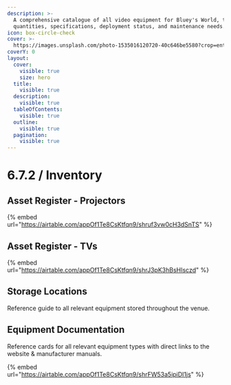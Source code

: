 ```yaml
---
description: >-
  A comprehensive catalogue of all video equipment for Bluey's World, tracking
  quantities, specifications, deployment status, and maintenance needs.
icon: box-circle-check
cover: >-
  https://images.unsplash.com/photo-1535016120720-40c646be5580?crop=entropy&cs=srgb&fm=jpg&ixid=M3wxOTcwMjR8MHwxfHNlYXJjaHwxfHxwcm9qZWN0b3J8ZW58MHx8fHwxNzQ2NzY0MzY1fDA&ixlib=rb-4.1.0&q=85
coverY: 0
layout:
  cover:
    visible: true
    size: hero
  title:
    visible: true
  description:
    visible: true
  tableOfContents:
    visible: true
  outline:
    visible: true
  pagination:
    visible: true
---
```


# 6.7.2 / Inventory

## Asset Register - Projectors

{% embed url="https://airtable.com/appOf1Te8CsKtfqn9/shruf3vw0cH3dSnTS" %}

## Asset Register - TVs

{% embed url="https://airtable.com/appOf1Te8CsKtfqn9/shrJ3pK3hBsHIsczd" %}

## Storage Locations

Reference guide to all relevant equipment stored throughout the venue.

## Equipment Documentation

Reference cards for all relevant equipment types with direct links to the website & manufacturer manuals.

{% embed url="https://airtable.com/appOf1Te8CsKtfqn9/shrFW53a5ipiDI1js" %}
